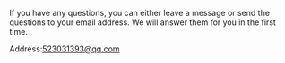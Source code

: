 If you have any questions, you can either leave a message or send the questions to your email address. We will answer them for you in the first time.

Address:523031393@qq.com